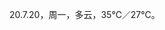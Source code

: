 <link href="../../css/style.css" rel="stylesheet" type="text/css" />

<span class="fzzy">20.7.20，周一，多云，35℃／27℃。


